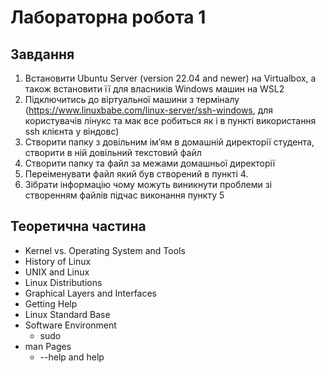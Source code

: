 # Лабораторна робота 1

## Завдання

1. Встановити Ubuntu Server (version 22.04 and newer) на Virtualbox, а також встановити її для власників  Windows машин на WSL2
2. Підключитись до віртуальної машини з терміналу (<https://www.linuxbabe.com/linux-server/ssh-windows>, для користувачів лінукс та мак все робиться як і в пункті використання ssh клієнта у віндовс)
3. Створити папку з довільним імʼям в домашній директорії студента, створити в ній довільний текстовий файл
4. Створити папку та файл за межами домашньої директорії
5. Переіменувати файл який був створений в пункті 4.
6. Зібрати інформацію чому можуть виникнути проблеми зі створенням файлів підчас виконання пункту 5

## Теоретична частина

- Kernel vs. Operating System and Tools
- History of Linux
- UNIX and Linux
- Linux Distributions
- Graphical Layers and Interfaces
- Getting Help
- Linux Standard Base
- Software Environment
  - sudo
- man Pages
  - --help and help
